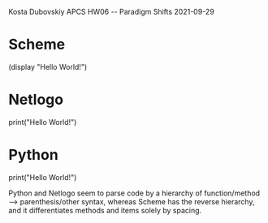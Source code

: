 Kosta Dubovskiy
APCS
HW06 -- Paradigm Shifts
2021-09-29

# Scheme
(display "Hello World!")

# Netlogo
print("Hello World!")

# Python
print("Hello World!")

Python and Netlogo seem to parse code by a hierarchy of function/method --> parenthesis/other syntax, whereas Scheme has the reverse hierarchy, and it differentiates methods and items solely by spacing.
